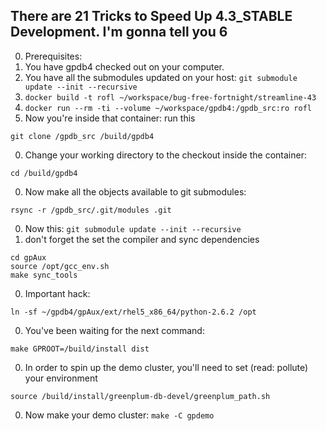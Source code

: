 ## There are 21 Tricks to Speed Up 4.3_STABLE Development. I'm gonna tell you 6 ##

0. Prerequisites:
  0. You have gpdb4 checked out on your computer.
  0. You have all the submodules updated on your host: `git submodule update --init --recursive`
0. `docker build -t rofl ~/workspace/bug-free-fortnight/streamline-43`
0. `docker run --rm -ti --volume ~/workspace/gpdb4:/gpdb_src:ro rofl`
0. Now you're inside that container: run this
  ```
  git clone /gpdb_src /build/gpdb4
  ```
0. Change your working directory to the checkout inside the container:
  ```
  cd /build/gpdb4
  ```
0. Now make all the objects available to git submodules:
  ```
  rsync -r /gpdb_src/.git/modules .git
  ```
0. Now this: `git submodule update --init --recursive`
0. don't forget the set the compiler and sync dependencies

  ```
  cd gpAux
  source /opt/gcc_env.sh
  make sync_tools
  ```
0. Important hack:
  ```
  ln -sf ~/gpdb4/gpAux/ext/rhel5_x86_64/python-2.6.2 /opt
  ```
0. You've been waiting for the next command:
  ```
  make GPROOT=/build/install dist
  ```
0. In order to spin up the demo cluster, you'll need to set (read: pollute) your environment
  ```
  source /build/install/greenplum-db-devel/greenplum_path.sh
  ```
0. Now make your demo cluster: `make -C gpdemo`
